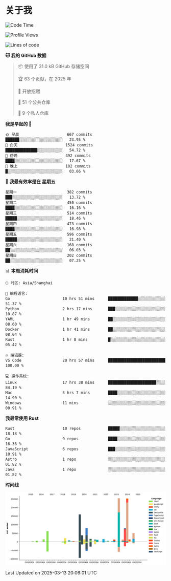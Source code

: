 # 关于我

<!--START_SECTION:waka-->
![Code Time](http://img.shields.io/badge/Code%20Time-3%2C552%20hrs%2036%20mins-blue)

![Profile Views](http://img.shields.io/badge/%E4%B8%AA%E4%BA%BA%E8%B5%84%E6%96%99%E8%A7%82%E7%9C%8B%E6%AC%A1%E6%95%B0-0-blue)

![Lines of code](https://img.shields.io/badge/%E4%BB%8E%E3%80%8CHello%20World%E3%80%8D%E8%B5%B7%E6%88%91%E5%B7%B2%E7%BB%8F%E5%86%99%E4%BA%86-1.1%20million%20%E8%A1%8C%E4%BB%A3%E7%A0%81-blue)

**🐱 我的 GitHub 数据** 

> 📦  使用了 31.0 kB GitHub 存储空间 
 > 
> 🏆 63 个贡献，在 2025 年
 > 
> 💼 开放招聘
 > 
> 📜 51 个公共仓库 
 > 
> 🔑 9 个私人仓库 
 > 
**我是早起的 🐤** 

```text
🌞 早晨                     667 commits         ██████░░░░░░░░░░░░░░░░░░░   23.95 % 
🌆 白天                     1524 commits        ██████████████░░░░░░░░░░░   54.72 % 
🌃 傍晚                     492 commits         ████░░░░░░░░░░░░░░░░░░░░░   17.67 % 
🌙 晚上                     102 commits         █░░░░░░░░░░░░░░░░░░░░░░░░   03.66 % 
```
📅 **我最有效率是在 星期五** 

```text
星期一                      382 commits         ███░░░░░░░░░░░░░░░░░░░░░░   13.72 % 
星期二                      450 commits         ████░░░░░░░░░░░░░░░░░░░░░   16.16 % 
星期三                      514 commits         █████░░░░░░░░░░░░░░░░░░░░   18.46 % 
星期四                      473 commits         ████░░░░░░░░░░░░░░░░░░░░░   16.98 % 
星期五                      596 commits         █████░░░░░░░░░░░░░░░░░░░░   21.40 % 
星期六                      168 commits         ██░░░░░░░░░░░░░░░░░░░░░░░   06.03 % 
星期日                      202 commits         ██░░░░░░░░░░░░░░░░░░░░░░░   07.25 % 
```


📊 **本周消耗时间** 

```text
🕑︎ 时区: Asia/Shanghai

💬 编程语言: 
Go                       10 hrs 51 mins      █████████████░░░░░░░░░░░░   51.37 % 
Python                   2 hrs 17 mins       ███░░░░░░░░░░░░░░░░░░░░░░   10.87 % 
YAML                     1 hr 49 mins        ██░░░░░░░░░░░░░░░░░░░░░░░   08.60 % 
Docker                   1 hr 41 mins        ██░░░░░░░░░░░░░░░░░░░░░░░   08.04 % 
Rust                     1 hr 8 mins         █░░░░░░░░░░░░░░░░░░░░░░░░   05.42 % 

🔥 编辑器: 
VS Code                  20 hrs 57 mins      █████████████████████████   100.00 % 

💻 操作系统: 
Linux                    17 hrs 38 mins      █████████████████████░░░░   84.19 % 
Mac                      3 hrs 7 mins        ████░░░░░░░░░░░░░░░░░░░░░   14.90 % 
Windows                  11 mins             ░░░░░░░░░░░░░░░░░░░░░░░░░   00.91 % 
```

**我最常使用 Rust** 

```text
Rust                     10 repos            █████░░░░░░░░░░░░░░░░░░░░   18.18 % 
Go                       9 repos             ████░░░░░░░░░░░░░░░░░░░░░   16.36 % 
JavaScript               6 repos             ███░░░░░░░░░░░░░░░░░░░░░░   10.91 % 
Astro                    1 repo              ░░░░░░░░░░░░░░░░░░░░░░░░░   01.82 % 
Java                     1 repo              ░░░░░░░░░░░░░░░░░░░░░░░░░   01.82 % 
```



**时间线**

![Lines of Code chart](https://raw.githubusercontent.com/catusax/catusax/master/assets/bar_graph.png)


 Last Updated on 2025-03-13 20:06:01 UTC
<!--END_SECTION:waka-->
